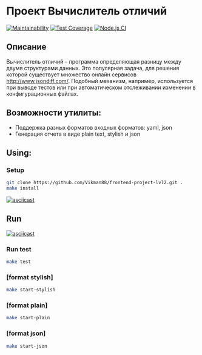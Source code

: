 # Проект Вычислитель отличий
[![Maintainability](https://api.codeclimate.com/v1/badges/a67322e03a2262111f78/maintainability)](https://codeclimate.com/github/Vikman88/frontend-project-lvl2/maintainability)
[![Test Coverage](https://api.codeclimate.com/v1/badges/a67322e03a2262111f78/test_coverage)](https://codeclimate.com/github/Vikman88/frontend-project-lvl2/test_coverage)
[![Node.js CI](https://github.com/Vikman88/frontend-project-lvl2/workflows/Node.js%20CI/badge.svg)](https://github.com/Vikman88/frontend-project-lvl2/actions)

## Описание

Вычислитель отличий – программа определяющая разницу между двумя структурами данных. Это популярная задача, для решения которой существует множество онлайн сервисов http://www.jsondiff.com/. Подобный механизм, например, используется при выводе тестов или при автоматическом отслеживании изменении в конфигурационных файлах.

## Возможности утилиты:

* Поддержка разных форматов входных форматов: yaml, json
* Генерация отчета в виде plain text, stylish и json

## Using:

### Setup
```sh
git clone https://github.com/Vikman88/frontend-project-lvl2.git .
make install
```
[![asciicast](https://asciinema.org/a/9HfKfMFn7632snT9Nx7Ihel3v.svg)](https://asciinema.org/a/9HfKfMFn7632snT9Nx7Ihel3v)

## Run

[![asciicast](https://asciinema.org/a/dVjEQc7PRzYscCiFSygXmImdb.svg)](https://asciinema.org/a/dVjEQc7PRzYscCiFSygXmImdb)

### Run test
```sh
make test
```

### [format stylish]
```sh
make start-stylish
```

### [format plain]
```sh
make start-plain
```

### [format json]
```sh
make start-json
```